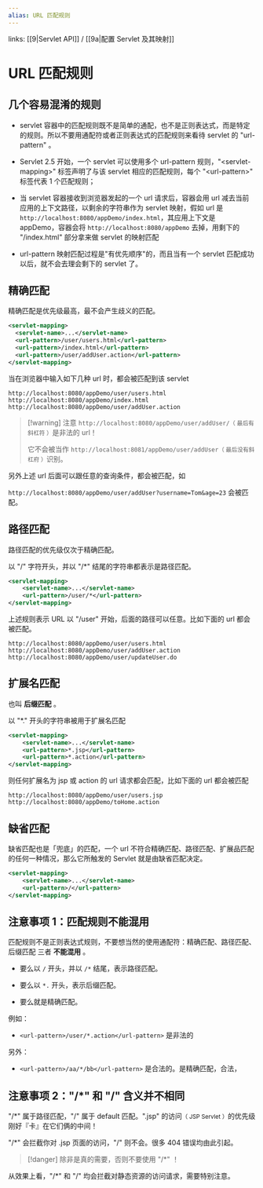 ```yaml
---
alias: URL 匹配规则
---
```


links:  [[9|Servlet API]] / [[9a|配置 Servlet 及其映射]]

# URL 匹配规则

## 几个容易混淆的规则

- servlet 容器中的匹配规则既不是简单的通配，也不是正则表达式，而是特定的规则。所以不要用通配符或者正则表达式的匹配规则来看待 servlet 的 "url-pattern" 。

- Servlet 2.5 开始，一个 servlet 可以使用多个 url-pattern 规则，"\<servlet-mapping\>" 标签声明了与该 servlet 相应的匹配规则，每个 "\<url-pattern\>" 标签代表 1 个匹配规则；

- 当 servlet 容器接收到浏览器发起的一个 url 请求后，容器会用 url 减去当前应用的上下文路径，以剩余的字符串作为 servlet 映射，假如 url 是 `http://localhost:8080/appDemo/index.html`，其应用上下文是 appDemo，容器会将 `http://localhost:8080/appDemo` 去掉，用剩下的 "/index.html" 部分拿来做 servlet 的映射匹配

- url-pattern 映射匹配过程是"有优先顺序"的，而且当有一个 servlet 匹配成功以后，就不会去理会剩下的 servlet 了。

## 精确匹配

精确匹配是优先级最高，最不会产生歧义的匹配。

```xml
<servlet-mapping>
  <servlet-name>...</servlet-name>
  <url-pattern>/user/users.html</url-pattern>
  <url-pattern>/index.html</url-pattern>
  <url-pattern>/user/addUser.action</url-pattern>
</servlet-mapping>
```

当在浏览器中输入如下几种 url 时，都会被匹配到该 servlet

```text
http://localhost:8080/appDemo/user/users.html
http://localhost:8080/appDemo/index.html
http://localhost:8080/appDemo/user/addUser.action
```

> [!warning] 注意
>  `http://localhost:8080/appDemo/user/addUser/`<small>（ 最后有斜杠符 ）</small>是非法的 url！
> 
>  它不会被当作 `http://localhost:8081/appDemo/user/addUser`<small>（ 最后没有斜杠府 ）</small>识别。

另外上述 url 后面可以跟任意的查询条件，都会被匹配，如

`http://localhost:8080/appDemo/user/addUser?username=Tom&age=23` 会被匹配。

## 路径匹配

路径匹配的优先级仅次于精确匹配。

以 "/" 字符开头，并以 "/\*" 结尾的字符串都表示是路径匹配。

```xml
<servlet-mapping>
    <servlet-name>...</servlet-name>
    <url-pattern>/user/*</url-pattern>
</servlet-mapping>
```

上述规则表示 URL 以 "/user" 开始，后面的路径可以任意。比如下面的 url 都会被匹配。

```text
http://localhost:8080/appDemo/user/users.html
http://localhost:8080/appDemo/user/addUser.action
http://localhost:8080/appDemo/user/updateUser.do
```

## 扩展名匹配

也叫 **后缀匹配** 。

以 "\*." 开头的字符串被用于扩展名匹配

```xml
<servlet-mapping>
    <servlet-name>...</servlet-name>
    <url-pattern>*.jsp</url-pattern>
    <url-pattern>*.action</url-pattern>
</servlet-mapping>
```

则任何扩展名为 jsp 或 action 的 url 请求都会匹配，比如下面的 url 都会被匹配

```text
http://localhost:8080/appDemo/user/users.jsp
http://localhost:8080/appDemo/toHome.action
```

## 缺省匹配

缺省匹配也是「兜底」的匹配，一个 url 不符合精确匹配、路径匹配、扩展品匹配的任何一种情况，那么它所触发的 Servlet 就是由缺省匹配决定。

```xml
<servlet-mapping>
    <servlet-name>...</servlet-name>
    <url-pattern>/</url-pattern>
</servlet-mapping>
```

## 注意事项 1：匹配规则不能混用

匹配规则不是正则表达式规则，不要想当然的使用通配符：精确匹配、路径匹配、后缀匹配 三者 **不能混用** 。

- 要么以 `/` 开头，并以 `/*` 结尾，表示路径匹配。

- 要么以 `*.` 开头，表示后缀匹配。

- 要么就是精确匹配。

例如：

- `<url-pattern>/user/*.action</url-pattern>` 是非法的

另外：

- `<url-pattern>/aa/*/bb</url-pattern>` 是合法的。是精确匹配，合法，


## 注意事项 2："\/\*" 和 "/" 含义并不相同

"\/\*" 属于路径匹配，"/" 属于 default 匹配。".jsp" 的访问<small>（ JSP Servlet ）</small>的优先级刚好『卡』在它们俩的中间！

"\/\*" 会拦截你对 .jsp 页面的访问，"/" 则不会。很多 404 错误均由此引起。

> [!danger] 除非是真的需要，否则不要使用 "\/\*" ！

从效果上看，"\/\*" 和 "/" 均会拦截对静态资源的访问请求，需要特别注意。

